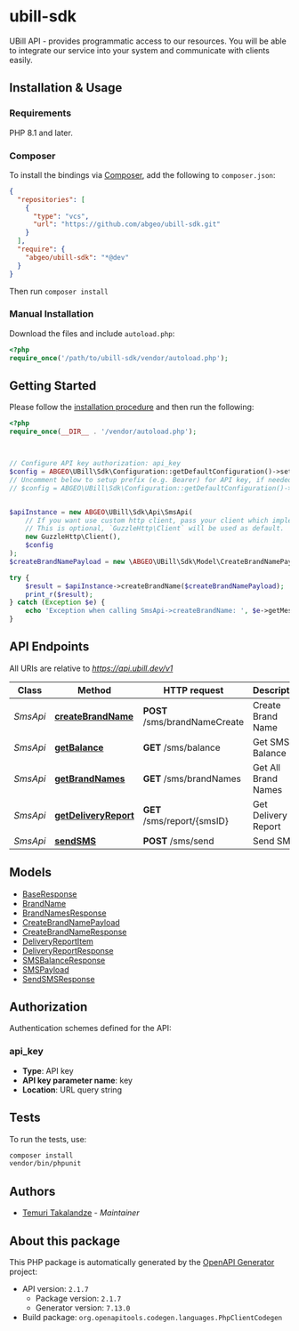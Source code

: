 # ubill-sdk

UBill API - provides programmatic access to our resources.
You will be able to integrate our service into your system and communicate with clients easily.


## Installation & Usage

### Requirements

PHP 8.1 and later.

### Composer

To install the bindings via [Composer](https://getcomposer.org/), add the following to `composer.json`:

```json
{
  "repositories": [
    {
      "type": "vcs",
      "url": "https://github.com/abgeo/ubill-sdk.git"
    }
  ],
  "require": {
    "abgeo/ubill-sdk": "*@dev"
  }
}
```

Then run `composer install`

### Manual Installation

Download the files and include `autoload.php`:

```php
<?php
require_once('/path/to/ubill-sdk/vendor/autoload.php');
```

## Getting Started

Please follow the [installation procedure](#installation--usage) and then run the following:

```php
<?php
require_once(__DIR__ . '/vendor/autoload.php');



// Configure API key authorization: api_key
$config = ABGEO\UBill\Sdk\Configuration::getDefaultConfiguration()->setApiKey('key', 'YOUR_API_KEY');
// Uncomment below to setup prefix (e.g. Bearer) for API key, if needed
// $config = ABGEO\UBill\Sdk\Configuration::getDefaultConfiguration()->setApiKeyPrefix('key', 'Bearer');


$apiInstance = new ABGEO\UBill\Sdk\Api\SmsApi(
    // If you want use custom http client, pass your client which implements `GuzzleHttp\ClientInterface`.
    // This is optional, `GuzzleHttp\Client` will be used as default.
    new GuzzleHttp\Client(),
    $config
);
$createBrandNamePayload = new \ABGEO\UBill\Sdk\Model\CreateBrandNamePayload(); // \ABGEO\UBill\Sdk\Model\CreateBrandNamePayload | Brand Name payload to create

try {
    $result = $apiInstance->createBrandName($createBrandNamePayload);
    print_r($result);
} catch (Exception $e) {
    echo 'Exception when calling SmsApi->createBrandName: ', $e->getMessage(), PHP_EOL;
}

```

## API Endpoints

All URIs are relative to *https://api.ubill.dev/v1*

Class | Method | HTTP request | Description
------------ | ------------- | ------------- | -------------
*SmsApi* | [**createBrandName**](docs/Api/SmsApi.md#createbrandname) | **POST** /sms/brandNameCreate | Create Brand Name
*SmsApi* | [**getBalance**](docs/Api/SmsApi.md#getbalance) | **GET** /sms/balance | Get SMS Balance
*SmsApi* | [**getBrandNames**](docs/Api/SmsApi.md#getbrandnames) | **GET** /sms/brandNames | Get All Brand Names
*SmsApi* | [**getDeliveryReport**](docs/Api/SmsApi.md#getdeliveryreport) | **GET** /sms/report/{smsID} | Get Delivery Report
*SmsApi* | [**sendSMS**](docs/Api/SmsApi.md#sendsms) | **POST** /sms/send | Send SMS

## Models

- [BaseResponse](docs/Model/BaseResponse.md)
- [BrandName](docs/Model/BrandName.md)
- [BrandNamesResponse](docs/Model/BrandNamesResponse.md)
- [CreateBrandNamePayload](docs/Model/CreateBrandNamePayload.md)
- [CreateBrandNameResponse](docs/Model/CreateBrandNameResponse.md)
- [DeliveryReportItem](docs/Model/DeliveryReportItem.md)
- [DeliveryReportResponse](docs/Model/DeliveryReportResponse.md)
- [SMSBalanceResponse](docs/Model/SMSBalanceResponse.md)
- [SMSPayload](docs/Model/SMSPayload.md)
- [SendSMSResponse](docs/Model/SendSMSResponse.md)

## Authorization

Authentication schemes defined for the API:
### api_key

- **Type**: API key
- **API key parameter name**: key
- **Location**: URL query string


## Tests

To run the tests, use:

```bash
composer install
vendor/bin/phpunit
```

## Authors

- [Temuri Takalandze](https://www.abgeo.dev) - *Maintainer*

## About this package

This PHP package is automatically generated by the [OpenAPI Generator](https://openapi-generator.tech) project:

- API version: `2.1.7`
    - Package version: `2.1.7`
    - Generator version: `7.13.0`
- Build package: `org.openapitools.codegen.languages.PhpClientCodegen`
